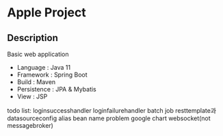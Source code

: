 # Apple Project


## Description
Basic web application

* Language : Java 11
* Framework : Spring Boot
* Build : Maven
* Persistence : JPA & Mybatis
* View : JSP


todo list:
loginsuccesshandler
loginfailurehandler
batch job
resttemplate과 datasourceconfig alias bean name problem
google chart
websocket(not messagebroker)
